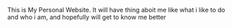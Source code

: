This is My Personal Website.
It will have thing aboit me like what i like to do and who i am, and hopefully will get to know me better
